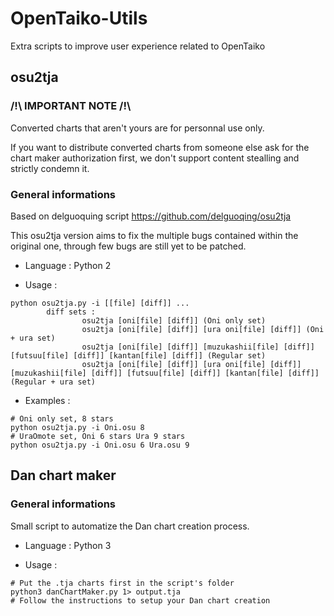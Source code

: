 # OpenTaiko-Utils
Extra scripts to improve user experience related to OpenTaiko

## osu2tja

### /!\ IMPORTANT NOTE /!\

Converted charts that aren't yours are for personnal use only.

If you want to distribute converted charts from someone else ask for the chart maker authorization first, we don't support content stealling and strictly condemn it.

### General informations

Based on delguoquing script https://github.com/delguoqing/osu2tja

This osu2tja version aims to fix the multiple bugs contained within the original one, through few bugs are still yet to be patched.

- Language : Python 2

- Usage :
```
python osu2tja.py -i [[file] [diff]] ...
        diff sets :
                osu2tja [oni[file] [diff]] (Oni only set)
                osu2tja [oni[file] [diff]] [ura oni[file] [diff]] (Oni + ura set)
                osu2tja [oni[file] [diff]] [muzukashii[file] [diff]] [futsuu[file] [diff]] [kantan[file] [diff]] (Regular set)
                osu2tja [oni[file] [diff]] [ura oni[file] [diff]] [muzukashii[file] [diff]] [futsuu[file] [diff]] [kantan[file] [diff]] (Regular + ura set)
```

- Examples :

```
# Oni only set, 8 stars
python osu2tja.py -i Oni.osu 8
# UraOmote set, Oni 6 stars Ura 9 stars 
python osu2tja.py -i Oni.osu 6 Ura.osu 9
```

## Dan chart maker

### General informations

Small script to automatize the Dan chart creation process.

- Language : Python 3

- Usage :
```
# Put the .tja charts first in the script's folder
python3 danChartMaker.py 1> output.tja
# Follow the instructions to setup your Dan chart creation
```